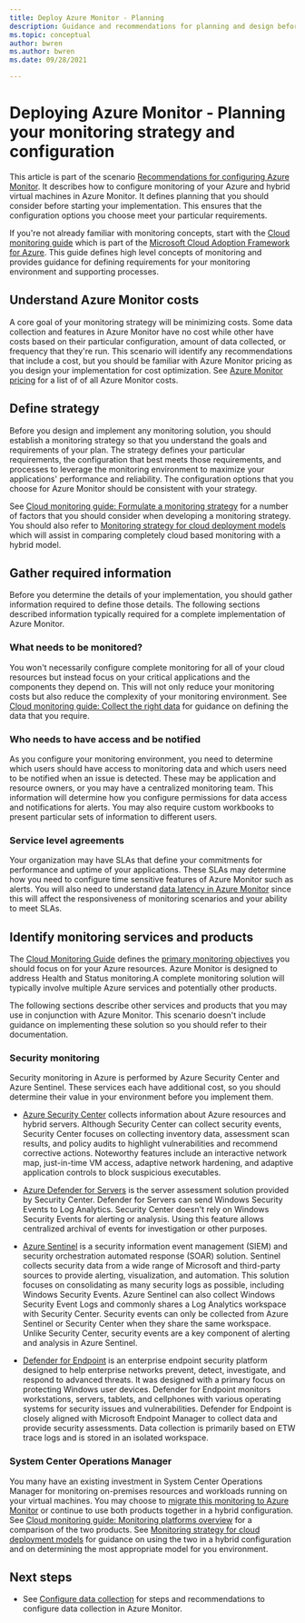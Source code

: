 ```yaml
---
title: Deploy Azure Monitor - Planning
description: Guidance and recommendations for planning and design before deploying Azure Monitor.
ms.topic: conceptual
author: bwren
ms.author: bwren
ms.date: 09/28/2021

---
```


# Deploying Azure Monitor - Planning your monitoring strategy and configuration
This article is part of the scenario [Recommendations for configuring Azure Monitor](deploy.md). It describes how to configure monitoring of your Azure and hybrid virtual machines in Azure Monitor. It defines planning that you should consider before starting your implementation. This ensures that the configuration options you choose meet your particular requirements.

If you're not already familiar with monitoring concepts, start with the [Cloud monitoring guide](/azure/cloud-adoption-framework/manage/monitor/) which is part of the [Microsoft Cloud Adoption Framework for Azure](/cloud-adoption-framework/). This guide defines high level concepts of monitoring and provides guidance for defining requirements for your monitoring environment and supporting processes.
## Understand Azure Monitor costs
A core goal of your monitoring strategy will be minimizing costs. Some data collection and features in Azure Monitor have no cost while other have costs based on their particular configuration, amount of data collected, or frequency that they're run. This scenario will identify any recommendations that include a cost, but you should be familiar with Azure Monitor pricing as you design your implementation for cost optimization. See [Azure Monitor pricing](https://azure.microsoft.com/pricing/details/monitor/) for a list of of all Azure Monitor costs. 

## Define strategy
Before you design and implement any monitoring solution, you should establish a monitoring strategy so that you understand the goals and requirements of your plan. The strategy defines your particular requirements, the configuration that best meets those requirements, and processes to leverage the monitoring environment to maximize your applications' performance and reliability. The configuration options that you choose for Azure Monitor should be consistent with your strategy.

See [Cloud monitoring guide: Formulate a monitoring strategy](/azure/cloud-adoption-framework/strategy/monitoring-strategy) for a number of factors that you should consider when developing a monitoring strategy. You should also refer to [Monitoring strategy for cloud deployment models](/azure/cloud-adoption-framework/manage/monitor/cloud-models-monitor-overview) which will assist in comparing completely cloud based monitoring with a hybrid model. 

## Gather required information
Before you determine the details of your implementation, you should gather information required to define those details. The following sections described information typically required for a complete implementation of Azure Monitor.

 ### What needs to be monitored?
 You won't necessarily configure complete monitoring for all of your cloud resources but instead focus on your critical applications and the components they depend on. This will not only reduce your monitoring costs but also reduce the complexity of your monitoring environment. See [Cloud monitoring guide: Collect the right data](/azure/cloud-adoption-framework/manage/monitor/data-collection) for guidance on defining the data that you require.

### Who needs to have access and be notified
As you configure your monitoring environment, you need to determine which users should have access to monitoring data and which users need to be notified when an issue is detected. These may be application and resource owners, or you may have a centralized monitoring team. This information will determine how you configure permissions for data access and notifications for alerts. You may also require custom workbooks to present particular sets of information to different users.

### Service level agreements 
Your organization may have SLAs that define your commitments for performance and uptime of your applications. These SLAs may determine how you need to configure time sensitive features of Azure Monitor such as alerts. You will also need to understand [data latency in Azure Monitor](logs/data-ingestion-time.md) since this will affect the responsiveness of monitoring scenarios and your ability to meet SLAs.

## Identify monitoring services and products
The [Cloud Monitoring Guide](/azure/cloud-adoption-framework/manage/monitor/) defines the [primary monitoring objectives](/azure/cloud-adoption-framework/strategy/monitoring-strategy#formulate-monitoring-requirements) you should focus on for your Azure resources. Azure Monitor is designed to address Health and Status monitoring.A complete monitoring solution will typically involve multiple Azure services and potentially other products. 

The following sections describe other services and products that you may use in conjunction with Azure Monitor. This scenario doesn't include guidance on implementing these solution so you should refer to their documentation.

### Security monitoring
 Security monitoring in Azure is performed by Azure Security Center and Azure Sentinel. These services each have additional cost, so you should determine their value in your environment before you implement them.

- [Azure Security Center](../security-center/security-center-introduction.md) collects information about Azure resources and hybrid servers. Although Security Center can collect security events, Security Center focuses on collecting inventory data, assessment scan results, and policy audits to highlight vulnerabilities and recommend corrective actions. Noteworthy features include an interactive network map, just-in-time VM access, adaptive network hardening, and adaptive application controls to block suspicious executables.

- [Azure Defender for Servers](../security-center/azure-defender.md) is the server assessment solution provided by Security Center. Defender for Servers can send Windows Security Events to Log Analytics. Security Center doesn't rely on Windows Security Events for alerting or analysis. Using this feature allows centralized archival of events for investigation or other purposes.

- [Azure Sentinel](../sentinel/overview.md) is a security information event management (SIEM) and security orchestration automated response (SOAR) solution. Sentinel collects security data from a wide range of Microsoft and third-party sources to provide alerting, visualization, and automation. This solution focuses on consolidating as many security logs as possible, including Windows Security Events. Azure Sentinel can also collect Windows Security Event Logs and commonly shares a Log Analytics workspace with Security Center. Security events can only be collected from Azure Sentinel or Security Center when they share the same workspace. Unlike Security Center, security events are a key component of alerting and analysis in Azure Sentinel.

- [Defender for Endpoint](/microsoft-365/security/defender-endpoint/microsoft-defender-endpoint) is an enterprise endpoint security platform designed to help enterprise networks prevent, detect, investigate, and respond to advanced threats. It was designed with a primary focus on protecting Windows user devices. Defender for Endpoint monitors workstations, servers, tablets, and cellphones with various operating systems for security issues and vulnerabilities. Defender for Endpoint is closely aligned with Microsoft Endpoint Manager to collect data and provide security assessments. Data collection is primarily based on ETW trace logs and is stored in an isolated workspace.


### System Center Operations Manager
You many have an existing investment in System Center Operations Manager for monitoring on-premises resources and workloads running on your virtual machines. You may choose to [migrate this monitoring to Azure Monitor](azure-monitor-operations-manager.md) or continue to use both products together in a hybrid configuration. See  [Cloud monitoring guide: Monitoring platforms overview](/azure/cloud-adoption-framework/manage/monitor/platform-overview) for a comparison of the two products. See [Monitoring strategy for cloud deployment models](/azure/cloud-adoption-framework/manage/monitor/cloud-models-monitor-overview) for guidance on using the two in a hybrid configuration and on determining the most appropriate model for you environment.



## Next steps

- See [Configure data collection](deploy-data-collection.md) for steps and recommendations to configure data collection in Azure Monitor.
